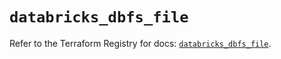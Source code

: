 # `databricks_dbfs_file`

Refer to the Terraform Registry for docs: [`databricks_dbfs_file`](https://registry.terraform.io/providers/databricks/databricks/1.64.0/docs/resources/dbfs_file).
